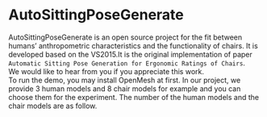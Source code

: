 # AutoSittingPoseGenerate
AutoSittingPoseGenerate is an open source project for the fit between humans’ anthropometric characteristics and the functionality of chairs. It is developed based on the VS2015.It is the original implementation of paper `Automatic Sitting Pose Generation for Ergonomic Ratings of Chairs`. <br>
We would like to hear from you if you appreciate this work.<br>
To run the demo, you may install OpenMesh at first. In our project, we provide 3 human models and 8 chair models for example and you can choose them for the experiment. The number of the human models and the chair models are as follow.<br>
